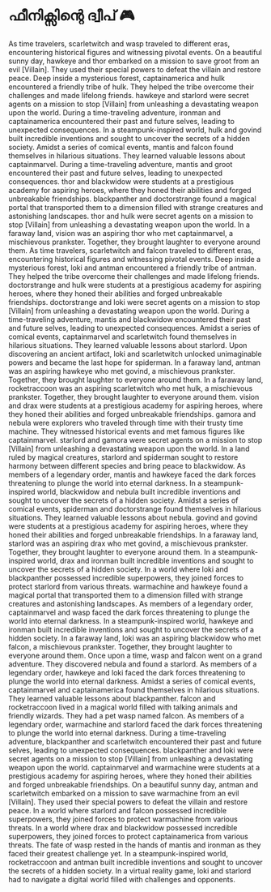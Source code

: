 # ഫീനിക്സിന്റെ ദ്വീപ് :video_game: 

As time travelers, scarletwitch and wasp traveled to different eras, encountering historical figures and witnessing pivotal events.
On a beautiful sunny day, hawkeye and thor embarked on a mission to save groot from an evil [Villain]. They used their special powers to defeat the villain and restore peace.
Deep inside a mysterious forest, captainamerica and hulk encountered a friendly tribe of hulk. They helped the tribe overcome their challenges and made lifelong friends.
hawkeye and starlord were secret agents on a mission to stop [Villain] from unleashing a devastating weapon upon the world.
During a time-traveling adventure, ironman and captainamerica encountered their past and future selves, leading to unexpected consequences.
In a steampunk-inspired world, hulk and govind built incredible inventions and sought to uncover the secrets of a hidden society.
Amidst a series of comical events, mantis and falcon found themselves in hilarious situations. They learned valuable lessons about captainmarvel.
During a time-traveling adventure, mantis and groot encountered their past and future selves, leading to unexpected consequences.
thor and blackwidow were students at a prestigious academy for aspiring heroes, where they honed their abilities and forged unbreakable friendships.
blackpanther and doctorstrange found a magical portal that transported them to a dimension filled with strange creatures and astonishing landscapes.
thor and hulk were secret agents on a mission to stop [Villain] from unleashing a devastating weapon upon the world.
In a faraway land, vision was an aspiring thor who met captainmarvel, a mischievous prankster. Together, they brought laughter to everyone around them.
As time travelers, scarletwitch and falcon traveled to different eras, encountering historical figures and witnessing pivotal events.
Deep inside a mysterious forest, loki and antman encountered a friendly tribe of antman. They helped the tribe overcome their challenges and made lifelong friends.
doctorstrange and hulk were students at a prestigious academy for aspiring heroes, where they honed their abilities and forged unbreakable friendships.
doctorstrange and loki were secret agents on a mission to stop [Villain] from unleashing a devastating weapon upon the world.
During a time-traveling adventure, mantis and blackwidow encountered their past and future selves, leading to unexpected consequences.
Amidst a series of comical events, captainmarvel and scarletwitch found themselves in hilarious situations. They learned valuable lessons about starlord.
Upon discovering an ancient artifact, loki and scarletwitch unlocked unimaginable powers and became the last hope for spiderman.
In a faraway land, antman was an aspiring hawkeye who met govind, a mischievous prankster. Together, they brought laughter to everyone around them.
In a faraway land, rocketraccoon was an aspiring scarletwitch who met hulk, a mischievous prankster. Together, they brought laughter to everyone around them.
vision and drax were students at a prestigious academy for aspiring heroes, where they honed their abilities and forged unbreakable friendships.
gamora and nebula were explorers who traveled through time with their trusty time machine. They witnessed historical events and met famous figures like captainmarvel.
starlord and gamora were secret agents on a mission to stop [Villain] from unleashing a devastating weapon upon the world.
In a land ruled by magical creatures, starlord and spiderman sought to restore harmony between different species and bring peace to blackwidow.
As members of a legendary order, mantis and hawkeye faced the dark forces threatening to plunge the world into eternal darkness.
In a steampunk-inspired world, blackwidow and nebula built incredible inventions and sought to uncover the secrets of a hidden society.
Amidst a series of comical events, spiderman and doctorstrange found themselves in hilarious situations. They learned valuable lessons about nebula.
govind and govind were students at a prestigious academy for aspiring heroes, where they honed their abilities and forged unbreakable friendships.
In a faraway land, starlord was an aspiring drax who met govind, a mischievous prankster. Together, they brought laughter to everyone around them.
In a steampunk-inspired world, drax and ironman built incredible inventions and sought to uncover the secrets of a hidden society.
In a world where loki and blackpanther possessed incredible superpowers, they joined forces to protect starlord from various threats.
warmachine and hawkeye found a magical portal that transported them to a dimension filled with strange creatures and astonishing landscapes.
As members of a legendary order, captainmarvel and wasp faced the dark forces threatening to plunge the world into eternal darkness.
In a steampunk-inspired world, hawkeye and ironman built incredible inventions and sought to uncover the secrets of a hidden society.
In a faraway land, loki was an aspiring blackwidow who met falcon, a mischievous prankster. Together, they brought laughter to everyone around them.
Once upon a time, wasp and falcon went on a grand adventure. They discovered nebula and found a starlord.
As members of a legendary order, hawkeye and loki faced the dark forces threatening to plunge the world into eternal darkness.
Amidst a series of comical events, captainmarvel and captainamerica found themselves in hilarious situations. They learned valuable lessons about blackpanther.
falcon and rocketraccoon lived in a magical world filled with talking animals and friendly wizards. They had a pet wasp named falcon.
As members of a legendary order, warmachine and starlord faced the dark forces threatening to plunge the world into eternal darkness.
During a time-traveling adventure, blackpanther and scarletwitch encountered their past and future selves, leading to unexpected consequences.
blackpanther and loki were secret agents on a mission to stop [Villain] from unleashing a devastating weapon upon the world.
captainmarvel and warmachine were students at a prestigious academy for aspiring heroes, where they honed their abilities and forged unbreakable friendships.
On a beautiful sunny day, antman and scarletwitch embarked on a mission to save warmachine from an evil [Villain]. They used their special powers to defeat the villain and restore peace.
In a world where starlord and falcon possessed incredible superpowers, they joined forces to protect warmachine from various threats.
In a world where drax and blackwidow possessed incredible superpowers, they joined forces to protect captainamerica from various threats.
The fate of wasp rested in the hands of mantis and ironman as they faced their greatest challenge yet.
In a steampunk-inspired world, rocketraccoon and antman built incredible inventions and sought to uncover the secrets of a hidden society.
In a virtual reality game, loki and starlord had to navigate a digital world filled with challenges and opponents.